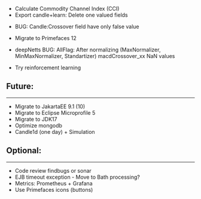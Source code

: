 + Calculate Commodity Channel Index (CCI)
+ Export candle+learn: Delete one valued fields

- BUG: Candle:Crossover field have only false value
- Migrate to Primefaces 12


- deepNetts BUG: AllFlag: After normalizing (MaxNormalizer, MinMaxNormalizer, Standartizer) macdCrossover_xx NaN values
- Try reinforcement learning 

## Future:
----------
- Migrate to JakartaEE 9.1 (10)
- Migrate to Eclipse Microprofile 5
- Migrate to JDK17
- Optimize mongodb
- Candle1d (one day) + Simulation

## Optional:
------------
- Code review findbugs or sonar
- EJB timeout exception - Move to Bath processing?
- Metrics: Prometheus + Grafana
- Use Primefaces icons (buttons)
